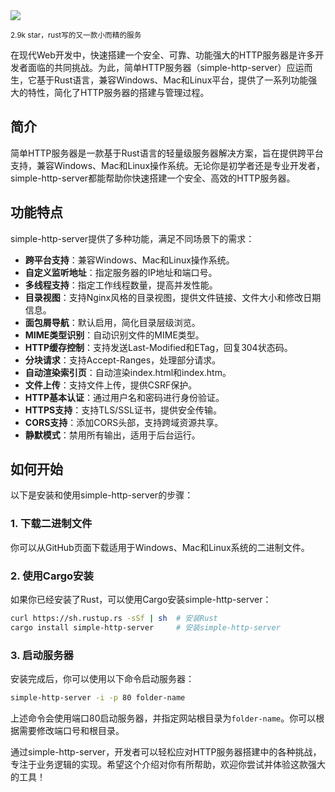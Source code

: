 <img src="/assets/image/250314-simple-http-server.png"/>

<small>2.9k star，rust写的又一款小而精的服务</small>

在现代Web开发中，快速搭建一个安全、可靠、功能强大的HTTP服务器是许多开发者面临的共同挑战。为此，简单HTTP服务器（simple-http-server）应运而生，它基于Rust语言，兼容Windows、Mac和Linux平台，提供了一系列功能强大的特性，简化了HTTP服务器的搭建与管理过程。

## 简介
简单HTTP服务器是一款基于Rust语言的轻量级服务器解决方案，旨在提供跨平台支持，兼容Windows、Mac和Linux操作系统。无论你是初学者还是专业开发者，simple-http-server都能帮助你快速搭建一个安全、高效的HTTP服务器。

## 功能特点
simple-http-server提供了多种功能，满足不同场景下的需求：
- **跨平台支持**：兼容Windows、Mac和Linux操作系统。
- **自定义监听地址**：指定服务器的IP地址和端口号。
- **多线程支持**：指定工作线程数量，提高并发性能。
- **目录视图**：支持Nginx风格的目录视图，提供文件链接、文件大小和修改日期信息。
- **面包屑导航**：默认启用，简化目录层级浏览。
- **MIME类型识别**：自动识别文件的MIME类型。
- **HTTP缓存控制**：支持发送Last-Modified和ETag，回复304状态码。
- **分块请求**：支持Accept-Ranges，处理部分请求。
- **自动渲染索引页**：自动渲染index.html和index.htm。
- **文件上传**：支持文件上传，提供CSRF保护。
- **HTTP基本认证**：通过用户名和密码进行身份验证。
- **HTTPS支持**：支持TLS/SSL证书，提供安全传输。
- **CORS支持**：添加CORS头部，支持跨域资源共享。
- **静默模式**：禁用所有输出，适用于后台运行。

## 如何开始
以下是安装和使用simple-http-server的步骤：

### 1. 下载二进制文件
你可以从GitHub页面下载适用于Windows、Mac和Linux系统的二进制文件。

### 2. 使用Cargo安装
如果你已经安装了Rust，可以使用Cargo安装simple-http-server：
```sh
curl https://sh.rustup.rs -sSf | sh  # 安装Rust
cargo install simple-http-server     # 安装simple-http-server
```

### 3. 启动服务器
安装完成后，你可以使用以下命令启动服务器：
```sh
simple-http-server -i -p 80 folder-name
```
上述命令会使用端口80启动服务器，并指定网站根目录为`folder-name`。你可以根据需要修改端口号和根目录。

通过simple-http-server，开发者可以轻松应对HTTP服务器搭建中的各种挑战，专注于业务逻辑的实现。希望这个介绍对你有所帮助，欢迎你尝试并体验这款强大的工具！